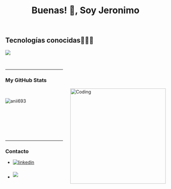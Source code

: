 <h1 align="center">Buenas! 👋, Soy Jeronimo</h1>
<br>
<h2 >Tecnologías conocidas👨🏻‍💻</h2>
<!--tech stack icons-->
<p align="left">
  <a href="https://skillicons.dev">
    <img src="https://skillicons.dev/icons?i=ts,php,nodejs,mysql,js,html,css,git,dotnet,cs&perline=12" />
  </a>
</p>
<br>


<hr width="36%" >

<h3>My GitHub Stats</h3>
<img align="right" alt="Coding" width="300" src="https://cdn.dribbble.com/users/1277312/screenshots/14733298/media/39b1045e593737587dd60e42c8422d1f.gif" >
<br>


<p><img align="left" src="https://github-readme-stats.vercel.app/api/top-langs?username=anii693&show_icons=true&theme=dark&locale=en&layout=compact" alt="anii693" /></p>

<br>
<br>
<br>
<br>
<br>
<br>
<br>
<hr width="36%" >
<h3>Contacto</h3>
<div align='left'>
<ul>

<li>
<a href="https://www.linkedin.com/in/jer%C3%B3nimo-granadillo-93163a206/" target="_blank">
<img src="https://img.shields.io/badge/linkedin: Jeronimo Granadillo  -%2300acee.svg?color=405DE6&style=for-the-badge&logo=linkedin&logoColor=white" alt=linkedin style="margin-bottom: 5px;"/>
</a>
</li>

<br>

<li>
<a href="mailto:jerog000@gmail.com" target="_blank">
<img src="https://img.shields.io/badge/gmail: jerog000  -%23EA4335.svg?style=for-the-badge&logo=gmail&logoColor=white" t=mail style="margin-bottom: 5px;" />
</a>
</li>
	
</ul>
</div>




